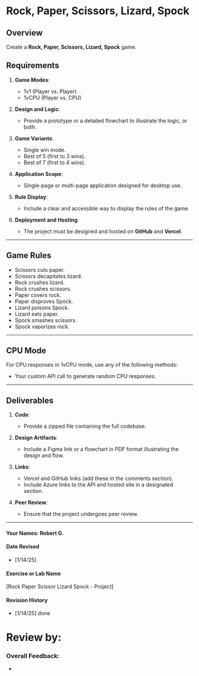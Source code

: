 # Rock, Paper, Scissors, Lizard, Spock  

## Overview  
Create a **Rock, Paper, Scissors, Lizard, Spock** game.  

## Requirements  
1. **Game Modes**:  
   - 1v1 (Player vs. Player)  
   - 1vCPU (Player vs. CPU)  

2. **Design and Logic**:  
   - Provide a prototype or a detailed flowchart to illustrate the logic, or both.  

3. **Game Variants**:  
   - Single win mode.  
   - Best of 5 (first to 3 wins).  
   - Best of 7 (first to 4 wins).  

4. **Application Scope**:  
   - Single-page or multi-page application designed for desktop use.  

5. **Rule Display**:  
   - Include a clear and accessible way to display the rules of the game.  

6. **Deployment and Hosting**:  
   - The project must be designed and hosted on **GitHub** and **Vercel**.  

---

## Game Rules  

- Scissors cuts paper.  
- Scissors decapitates lizard.  
- Rock crushes lizard.  
- Rock crushes scissors.  
- Paper covers rock.  
- Paper disproves Spock.  
- Lizard poisons Spock.  
- Lizard eats paper.  
- Spock smashes scissors.  
- Spock vaporizes rock.  

---

## CPU Mode  

For CPU responses in 1vCPU mode, use any of the following methods:  
- Your custom API call to generate random CPU responses.  

---

## Deliverables  

1. **Code**:  
   - Provide a zipped file containing the full codebase.  

2. **Design Artifacts**:  
   - Include a Figma link or a flowchart in PDF format illustrating the design and flow.  

3. **Links**:  
   - Vercel and GitHub links (add these in the comments section).  
   - Include Azure links to the API and hosted site in a designated section.  

4. **Peer Review**:  
   - Ensure that the project undergoes peer review.  


---

#### Your Names:  Robert G.

#### Date Revised  
- [1/14/25]  

#### Exercise or Lab Name  
[Rock Paper Scissor Lizard Spock - Project]

#### Revision History  
- [1/14/25] done  

# Review by: 
### Overall Feedback:
 - 
